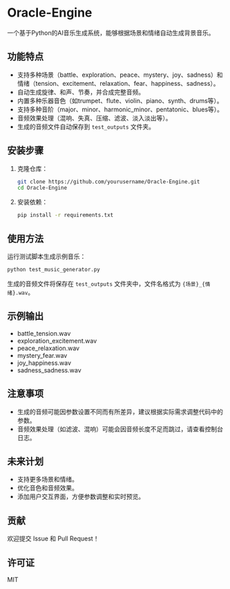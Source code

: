 # Oracle-Engine

一个基于Python的AI音乐生成系统，能够根据场景和情绪自动生成背景音乐。

## 功能特点

- 支持多种场景（battle、exploration、peace、mystery、joy、sadness）和情绪（tension、excitement、relaxation、fear、happiness、sadness）。
- 自动生成旋律、和声、节奏，并合成完整音频。
- 内置多种乐器音色（如trumpet、flute、violin、piano、synth、drums等）。
- 支持多种音阶（major、minor、harmonic_minor、pentatonic、blues等）。
- 音频效果处理（混响、失真、压缩、滤波、淡入淡出等）。
- 生成的音频文件自动保存到 `test_outputs` 文件夹。

## 安装步骤

1. 克隆仓库：
   ```bash
   git clone https://github.com/yourusername/Oracle-Engine.git
   cd Oracle-Engine
   ```

2. 安装依赖：
   ```bash
   pip install -r requirements.txt
   ```

## 使用方法

运行测试脚本生成示例音乐：
```bash
python test_music_generator.py
```

生成的音频文件将保存在 `test_outputs` 文件夹中，文件名格式为 `{场景}_{情绪}.wav`。

## 示例输出

- battle_tension.wav
- exploration_excitement.wav
- peace_relaxation.wav
- mystery_fear.wav
- joy_happiness.wav
- sadness_sadness.wav

## 注意事项

- 生成的音频可能因参数设置不同而有所差异，建议根据实际需求调整代码中的参数。
- 音频效果处理（如滤波、混响）可能会因音频长度不足而跳过，请查看控制台日志。

## 未来计划

- 支持更多场景和情绪。
- 优化音色和音频效果。
- 添加用户交互界面，方便参数调整和实时预览。

## 贡献

欢迎提交 Issue 和 Pull Request！

## 许可证

MIT 